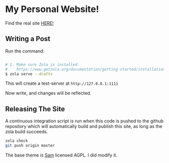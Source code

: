 # My Personal Website!

Find the real site [HERE!](https://thedav.is)

## Writing a Post

Run the command:

```bash

# 1. Make sure Zola is installed.
#    https://www.getzola.org/documentation/getting-started/installation/
$ zola serve --drafts
```

This will create a test-server at `http://127.0.0.1:1111`

Now write, and changes will be reflected.

## Releasing The Site

A continuous integration script is run when this code is pushed to the github repository
which will automatically build and publish this site, as long as the zola build succeeds.

```sh
zola check
git push origin master
```

The base theme is [Sam](https://github.com/janbaudisch/zola-sam) licensed AGPL. I did modify it.
